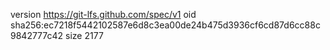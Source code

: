 version https://git-lfs.github.com/spec/v1
oid sha256:ec7218f5442102587e6d8c3ea00de24b475d3936cf6cd87d6cc88c9842777c42
size 2177
